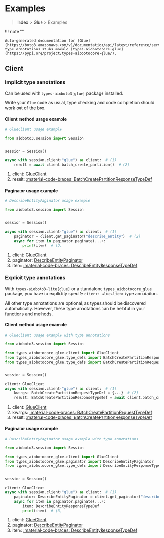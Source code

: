 # Examples

> [Index](../README.md) > [Glue](./README.md) > Examples

!!! note ""

    Auto-generated documentation for [Glue](https://boto3.amazonaws.com/v1/documentation/api/latest/reference/services/glue.html#glue)
    type annotations stubs module [types-aiobotocore-glue](https://pypi.org/project/types-aiobotocore-glue/).

## Client

### Implicit type annotations

Can be used with `types-aioboto3[glue]` package installed.

Write your `Glue` code as usual,
type checking and code completion should work out of the box.



#### Client method usage example

```python
# GlueClient usage example

from aioboto3.session import Session


session = Session()

async with session.client("glue") as client:  # (1)
    result = await client.batch_create_partition()  # (2)
```

1. client: [GlueClient](./client.md)
2. result: [:material-code-braces: BatchCreatePartitionResponseTypeDef](./type_defs.md#batchcreatepartitionresponsetypedef)



#### Paginator usage example

```python
# DescribeEntityPaginator usage example

from aioboto3.session import Session


session = Session()

async with session.client("glue") as client:  # (1)
    paginator = client.get_paginator("describe_entity")  # (2)
    async for item in paginator.paginate(...):
        print(item)  # (3)
```

1. client: [GlueClient](./client.md)
2. paginator: [DescribeEntityPaginator](./paginators.md#describeentitypaginator)
3. item: [:material-code-braces: DescribeEntityResponseTypeDef](./type_defs.md#describeentityresponsetypedef)




### Explicit type annotations

With `types-aioboto3-lite[glue]`
or a standalone `types_aiobotocore_glue` package, you have to explicitly specify
`client: GlueClient` type annotation.

All other type annotations are optional, as types should be discovered automatically.
However, these type annotations can be helpful in your functions and methods.


#### Client method usage example

```python
# GlueClient usage example with type annotations

from aioboto3.session import Session

from types_aiobotocore_glue.client import GlueClient
from types_aiobotocore_glue.type_defs import BatchCreatePartitionResponseTypeDef
from types_aiobotocore_glue.type_defs import BatchCreatePartitionRequestTypeDef


session = Session()

client: GlueClient
async with session.client("glue") as client:  # (1)
    kwargs: BatchCreatePartitionRequestTypeDef = {...}  # (2)
    result: BatchCreatePartitionResponseTypeDef = await client.batch_create_partition(**kwargs)  # (3)
```

1. client: [GlueClient](./client.md)
2. kwargs: [:material-code-braces: BatchCreatePartitionRequestTypeDef](./type_defs.md#batchcreatepartitionrequesttypedef)
3. result: [:material-code-braces: BatchCreatePartitionResponseTypeDef](./type_defs.md#batchcreatepartitionresponsetypedef)



#### Paginator usage example

```python
# DescribeEntityPaginator usage example with type annotations

from aioboto3.session import Session

from types_aiobotocore_glue.client import GlueClient
from types_aiobotocore_glue.paginator import DescribeEntityPaginator
from types_aiobotocore_glue.type_defs import DescribeEntityResponseTypeDef


session = Session()

client: GlueClient
async with session.client("glue") as client:  # (1)
    paginator: DescribeEntityPaginator = client.get_paginator("describe_entity")  # (2)
    async for item in paginator.paginate(...):
        item: DescribeEntityResponseTypeDef
        print(item)  # (3)
```

1. client: [GlueClient](./client.md)
2. paginator: [DescribeEntityPaginator](./paginators.md#describeentitypaginator)
3. item: [:material-code-braces: DescribeEntityResponseTypeDef](./type_defs.md#describeentityresponsetypedef)




